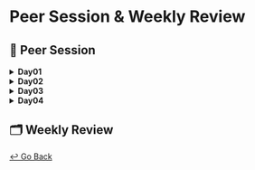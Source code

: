# Peer Session & Weekly Review

## :handshake: ​Peer Session

<details>
  <summary><b> Day01 </b></summary>
  <div markdown="1">

- 

  </div>
  </details>


<details>
  <summary><b> Day02 </b></summary>
  <div markdown="1">

- 

  </div>
  </details>


<details>
  <summary><b> Day03 </b></summary>
  <div markdown="1">

- 

  </div>
  </details>


<details>
  <summary><b> Day04 </b></summary>
  <div markdown="1">

- 
  
  </div>
  </details>
  

## :card_index_dividers: Weekly Review





[↩️ Go Back](https://github.com/lisy0123/Boostcamp_AI_Tech)
